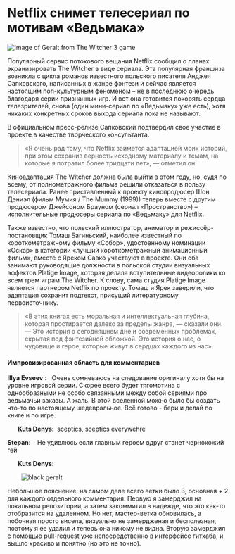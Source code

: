 ﻿
# Netflix снимет телесериал по мотивам «Ведьмака»

![Image of Geralt from The Witcher 3 game](http://itc.ua/wp-content/uploads/2017/05/baw-2.0.0.jpg)

Популярный сервис потокового вещания Netflix сообщил о планах экранизировать The Witcher в виде сериала. Эта популярная франшиза возникла с цикла романов известного польского писателя Анджея Сапковского, написанных в жанре фэнтези и сейчас является настоящим поп-культурным феноменом – не в последнюю очередь благодаря серии признанных игр. И вот она готовится покорять сердца телезрителей, снова (один мини-сериал по «Ведьмаку» уже есть), хотя никаких конкретных сроков выхода сериала пока не называют.

В официальном пресс-релизе Сапковский подтвердил свое участие в проекте в качестве творческого консультанта.

> «Я очень рад тому, что Netflix займется адаптацией моих историй, при этом сохранив верность исходному материалу и темам, на которые я потратил более тридцати лет», — отметил он.

Киноадаптация The Witcher должна была выйти в этом году, но, судя по всему, от полнометражного фильма решили отказаться в пользу телесериала. Ранее приставленный к проекту кинопродюсер Шон Дэниэл (фильм Мумия / The Mummy (1999)) теперь вместе с другим продюсером Джейсоном Брауном (сериал «Пространство») – исполнительные продюсеры сериала по «Ведьмаку» для Netflix.

Также известно, что польский иллюстратор, аниматор и режиссёр-постановщик Томаш Багиньский, наиболее известный по короткометражному фильму «Собор», удостоенному номинации «Оскар» в категории «лучший короткометражный анимационный фильм», вместе с Яреком Савко участвуют в проекте. Они оба занимают руководящие должности в польской студии визуальных эффектов Platige Image, которая делала вступительные видеоролики ко всем трем играм The Witcher. К слову, сама студия Platige Image является партнером Netflix по проекту. Томаш и Ярек заверили, что адаптация сохранит подтекст, присущий литературному первоисточнику.

> «В этих книгах есть моральная и интеллектуальная глубина, которая простирается далеко за пределы жанра, — сказали они. — Это история о сегодняшнем дне и современных проблемах, скрытая под фэнтезийной обложкой. Это история о нас, о чудовище и герое, которые живут в сердцах каждого из нас».



#### Импровизированная область для комментариев

**Illya Evseev** :&nbsp;&nbsp;
Очень сомневаюсь на следование оригиналу хотя бы на уровне игровой серии. Скорее всего будет тягомотина с однообразными не особо связанными между собой сериями про ведьмачьи заказы. А жаль. В этой вселенной можно было бы создать что-то по настоящему шедевральное. Всё готово - бери и делай по книге и по игре.

&nbsp;&nbsp;&nbsp;&nbsp;&nbsp;&nbsp;**Kuts Denys**:&nbsp;&nbsp;sceptics, sceptics everywehre


**Stepan**: &nbsp;&nbsp;
Не удивлюсь если главным героем вдруг станет чернокожий гей

&nbsp;&nbsp;&nbsp;&nbsp;&nbsp;&nbsp;**Kuts Denys**:&nbsp;&nbsp; 

&nbsp;&nbsp;&nbsp;&nbsp;&nbsp;&nbsp;&nbsp;&nbsp;![black geralt](http://u.kanobu.ru/comments/images/dfebbed7-a7fe-4211-8abc-d05c2b43d6fc.jpeg)



Небольшое пояснение: на самом деле всего ветки было 3, основная + 2 для каждого отдельного комментария. Первую я замерджил на локальном репозитории, а затем закоммитил в надежде, что это как-то отобразится на удаленном. Но нет, мастер-ветка обновилась, а побочная просто висела, визуально не замердженая и бесполезная, поэтому я ее удалил и теперь она никому не видна. Вторую замерджил с помощью pull-request уже непосредственно в интерфейсе гитхаба, и вышло красиво и понятно (но это не точно).
